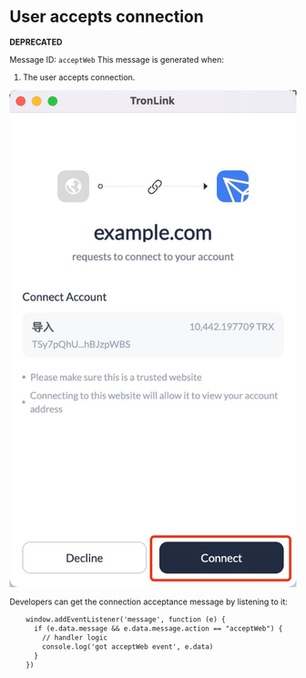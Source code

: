# User accepts connection

**DEPRECATED** 

Message ID: `acceptWeb` 
This message is generated when:

  1. The user accepts connection. 
  
  ![image](../../../images/tronlink-wallet-extension_receive-messages-from-tronlink_messages-to-be-deprecated_user-accepts-connection_img_0.jpg)




Developers can get the connection acceptance message by listening to it:

```shell 
    window.addEventListener('message', function (e) {
      if (e.data.message && e.data.message.action == "acceptWeb") {
        // handler logic
        console.log('got acceptWeb event', e.data)
      }
    })
```